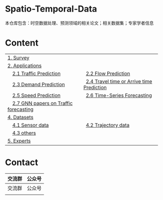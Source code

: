 # Spatio-Temporal-Data  
本仓库包含：时空数据处理、预测领域的相关论文；相关数据集；专家学者信息  

# Content 

<table>
<tr><td colspan="2"><a href="./md/Survey.md">1. Survey</a></td></tr> 
<tr><td colspan="2"><a href="#applications">2. Applications</a></td></tr> 
<tr>
    <td>&emsp;<a href="#traffic-prediction">2.1 Traffic Prediction</a></td>
    <td>&ensp;<a href="./md/Flows_Prediction.md">2.2 Flow Prediction</a></td>
</tr> 
<tr>
    <td>&emsp;<a href="./md/Demand_Prediction.md">2.3 Demand Prediction</a></td>
    <td>&ensp;<a href="#travel-time-or-arrive-time-prediction">2.4 Travel time or Arrive time Prediction</a></td>
</tr>
<tr>
	  <td>&emsp;<a href="#speed-prediction">2.5 Speed Prediction</a></td>
    <td>&ensp;<a href="#time-series-forecasting">2.6 Time-Series Forecasting</a></td>    
</tr>
<tr>
	  <td>&emsp;<a href="./md/GNN.md">2.7 GNN papers on Traffic forecasting</a></td>
    <td>&ensp;<a href=""></a></td>    
</tr>
<tr><td colspan="2"><a href="#datasets">4. Datasets</a></td></tr>
<tr>
    <td>&emsp;<a href="#sensor-data">4.1 Sensor data</a></td>
    <td>&ensp;<a href="#trajectory-data">4.2 Trajectory data</a></td>
</tr> 
<tr>
    <td>&emsp;<a href="#Others">4.3 others</a></td>
    <td>&ensp;<a href=""> </a></td>
</tr> 
<tr><td colspan="2"><a href="#experts">5. Experts</a></td></tr> 
</table> 






# Contact

| **交流群** | **公众号** |
| :--------: | :--------: |
|     交流群       |    公众号        |
|            |            |
